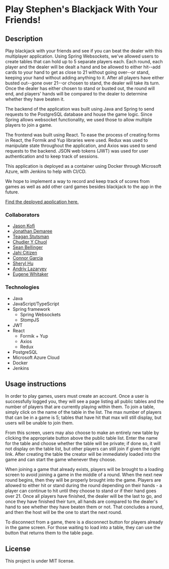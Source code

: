 # Play Stephen's Blackjack With Your Friends! 

## Description
Play blackjack with your friends and see if you can beat the dealer with this multiplayer application. Using Spring Websockets, we've allowed users to create tables that can hold up to 5 separate players each. Each round, each player and the dealer will be dealt a hand and be allowed to either hit--add cards to your hand to get as close to 21 without going over--or stand, keeping your hand without adding anything to it. After all players have either busted out--gone over 21--or chosen to stand, the dealer will take its turn. Once the dealer has either chosen to stand or busted out, the round will end, and players' hands will be compared to the dealer to determine whether they have beaten it. 

The backend of the application was built using Java and Spring to send requests to the PostgreSQL database and house the game logic. Since Spring allows websocket functionality, we used those to allow multiple players to join a game. 

The frontend was built using React. To ease the process of creating forms in React, the Formik and Yup libraries were used. Redux was used to manipulate state throughout the application, and Axios was used to send requests to the backend. JSON web tokens (JWT) was used for user authentication and to keep track of sessions.

This application is deployed as a container using Docker through Microsoft Azure, with Jenkins to help with CI/CD.

We hope to implement a way to record and keep track of scores from games as well as add other card games besides blackjack to the app in the future.

[Find the deployed application here.](http://stephens-blackjack.eastus.cloudapp.azure.com/)

### Collaborators
- [Jason Kofi](https://github.com/jkof86)
- [Jonathan Demaree](https://github.com/JonathanDemaree1)
- [Teagan Stutsman](https://github.com/TStutsman) 
- [Chudier Y Chuol](https://github.com/chudiercodes)
- [Sean Bellinger](https://github.com/sean-bellinger)
- [Jahi Citizen](https://github.com/Jahi-Citizen)
- [Connor Garcia](https://github.com/connor-eg)
- [Sheryl Hu](https://github.com/reversedentistry)
- [Andriy Lazaryev](https://github.com/ItsLaz)
- [Eugene Whitaker](https://github.com/Ewhitaker2023)

### Technologies 
- Java
- JavaScript/TypeScript
- Spring framework
    - Spring Websockets
    - StompJS
- JWT
- React 
    - Formik + Yup
    - Axios
    - Redux 
- PostgreSQL
- Microsoft Azure Cloud
- Docker 
- Jenkins

## Usage instructions
In order to play games, users must create an account. Once a user is successfully logged you, they will see a page listing all public tables and the number of players that are currently playing within them. To join a table, simply click on the name of the table in the list. The max number of players that can be in a game is 5; tables that have hit that max will still display, but users will be unable to join them. 

From this screen, users may also choose to make an entirely new table by clicking the appropriate button above the public table list. Enter the name for the table and choose whether the table will be private; if done so, it will not display on the table list, but other players can still join if given the right link. After creating the table the creator will be immediately loaded into the game and can start the game whenever they choose. 

When joining a game that already exists, players will be brought to a loading screen to avoid joining a game in the middle of a round. When the next new round begins, then they will be properly brought into the game. Players are allowed to either hit or stand during the round depending on their hands - a player can continue to hit until they choose to stand or if their hand goes over 21. Once all players have finished, the dealer will be the last to go, and once they have finished their turn, all hands are compared to the dealer's hand to see whether they have beaten them or not. That concludes a round, and then the host will be the one to start the next round. 

To disconnect from a game, there is a disconnect button for players already in the game screen. For those waiting to load into a table, they can use the button that returns them to the table page. 

## License 
This project is under MIT license. 